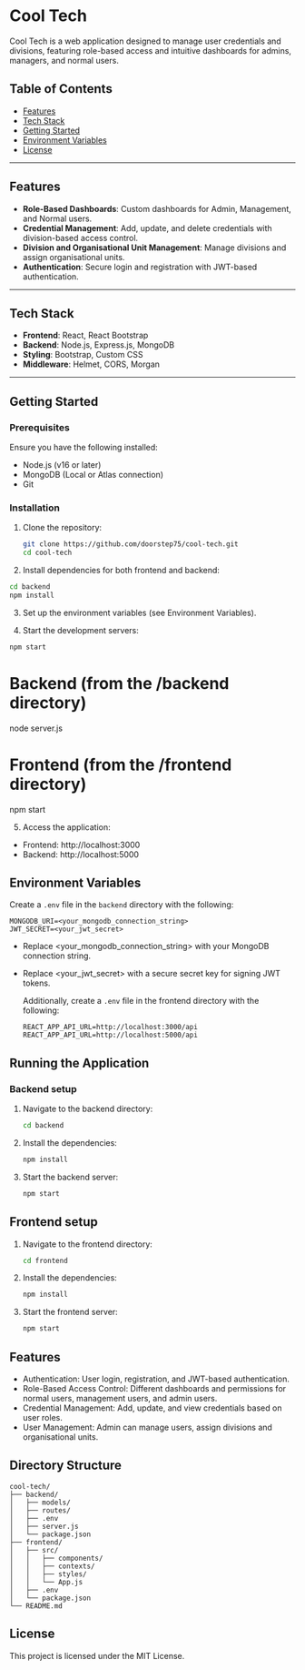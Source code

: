 # Cool Tech

Cool Tech is a web application designed to manage user credentials and divisions, featuring role-based access and intuitive dashboards for admins, managers, and normal users.

## Table of Contents

- [Features](#features)
- [Tech Stack](#tech-stack)
- [Getting Started](#getting-started)
- [Environment Variables](#environment-variables)
- [License](#license)

---

## Features

- **Role-Based Dashboards**: Custom dashboards for Admin, Management, and Normal users.
- **Credential Management**: Add, update, and delete credentials with division-based access control.
- **Division and Organisational Unit Management**: Manage divisions and assign organisational units.
- **Authentication**: Secure login and registration with JWT-based authentication.

---

## Tech Stack

- **Frontend**: React, React Bootstrap
- **Backend**: Node.js, Express.js, MongoDB
- **Styling**: Bootstrap, Custom CSS
- **Middleware**: Helmet, CORS, Morgan

---

## Getting Started

### Prerequisites

Ensure you have the following installed:

- Node.js (v16 or later)
- MongoDB (Local or Atlas connection)
- Git

### Installation

1. Clone the repository:
   ```bash
   git clone https://github.com/doorstep75/cool-tech.git
   cd cool-tech
   ```
2.	Install dependencies for both frontend and backend:
  ```bash
  cd backend
  npm install
  ```
3. 	Set up the environment variables (see Environment Variables).
  
4.  Start the development servers:
  ```bash
  npm start
  ```
  
# Backend (from the /backend directory)
node server.js

# Frontend (from the /frontend directory)
npm start

5.	Access the application:
- Frontend: http://localhost:3000
- Backend: http://localhost:5000

## Environment Variables

Create a `.env` file in the `backend` directory with the following:

```env
MONGODB_URI=<your_mongodb_connection_string>
JWT_SECRET=<your_jwt_secret>
```

- Replace <your_mongodb_connection_string> with your MongoDB connection string.
- Replace <your_jwt_secret> with a secure secret key for signing JWT tokens.

  Additionally, create a `.env` file in the frontend directory with the following:


  ```env
  REACT_APP_API_URL=http://localhost:3000/api
  REACT_APP_API_URL=http://localhost:5000/api
  ```

## Running the Application

### Backend setup

1.	Navigate to the backend directory:
    ```bash
    cd backend
    ```
2.	Install the dependencies:
    ```bash
    npm install
    ```
3.	Start the backend server:
    ```bash
    npm start
    ```

## Frontend setup

1.	Navigate to the frontend directory:
    ```bash
    cd frontend
    ```
2.	Install the dependencies:
    ```bash
    npm install
    ```
3.	Start the frontend server:
    ```bash
    npm start
    ```

## Features

- Authentication: User login, registration, and JWT-based authentication.
- Role-Based Access Control: Different dashboards and permissions for normal users, management users, and admin users.
- Credential Management: Add, update, and view credentials based on user roles.
- User Management: Admin can manage users, assign divisions and organisational units.

## Directory Structure

```plaintext
cool-tech/
├── backend/
│   ├── models/
│   ├── routes/
│   ├── .env
│   ├── server.js
│   └── package.json
├── frontend/
│   ├── src/
│   │   ├── components/
│   │   ├── contexts/
│   │   ├── styles/
│   │   └── App.js
│   ├── .env
│   └── package.json
└── README.md
```

## License

This project is licensed under the MIT License.

